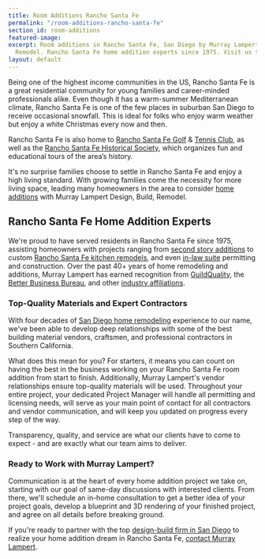 ```yaml
---
title: Room Additions Rancho Santa Fe
permalink: "/room-additions-rancho-santa-fe"
section_id: room-additions
featured-image: 
excerpt: Room additions in Rancho Santa Fe, San Diego by Murray Lampert Design, Build,
  Remodel. Rancho Santa Fe home addition experts since 1975. Visit us today!
layout: default
---
```


Being one of the highest income communities in the US, Rancho Santa Fe is a great residential community for young families and career-minded professionals alike. Even though it has a warm-summer Mediterranean climate, Rancho Santa Fe is one of the few places in suburban San Diego to receive occasional snowfall. This is ideal for folks who enjoy warm weather but enjoy a white Christmas every now and then.

Rancho Santa Fe is also home to [Rancho Santa Fe Golf](http://www.rsfgolfclub.com/Club/Scripts/Home/home.asp) & [Tennis Club](http://www.rsftennis.club/), as well as the [Rancho Santa Fe Historical Society](http://www.ranchosantafehistoricalsociety.org/), which organizes fun and educational tours of the area’s history.

It's no surprise families choose to settle in Rancho Santa Fe and enjoy a high living standard. With growing families come the necessity for more living space, leading many homeowners in the area to consider [home additions](/san-diego-room-additions) with Murray Lampert Design, Build, Remodel.

## Rancho Santa Fe Home Addition Experts

We're proud to have served residents in Rancho Santa Fe since 1975, assisting homeowners with projects ranging from [second story additions](/san-diego-second-story-addition) to custom [Rancho Santa Fe kitchen remodels](/kitchen-remodeling-rancho-santa-fe), and even [in-law suite](/san-diego-in-law-suites) permitting and construction. Over the past 40+ years of home remodeling and additions, Murray Lampert has earned recognition from [GuildQuality](/murray-lampert-recognized-among-north-americas-best), the [Better Business Bureau](/another-better-business-bureau-torch-award), and other [industry affiliations](/affiliation).

### Top-Quality Materials and Expert Contractors

With four decades of [San Diego home remodeling](/san-diego-home-remodel-services) experience to our name, we've been able to develop deep relationships with some of the best building material vendors, craftsmen, and professional contractors in Southern California.

What does this mean for you? For starters, it means you can count on having the best in the business working on your Rancho Santa Fe room addition from start to finish. Additionally, Murray Lampert's vendor relationships ensure top-quality materials will be used. Throughout your entire project, your dedicated Project Manager will handle all permitting and licensing needs, will serve as your main point of contact for all contractors and vendor communication, and will keep you updated on progress every step of the way.

Transparency, quality, and service are what our clients have to come to expect - and are exactly what our team aims to deliver.

### Ready to Work with Murray Lampert?

Communication is at the heart of every home addition project we take on, starting with our goal of same-day discussions with interested clients. From there, we'll schedule an in-home consultation to get a better idea of your project goals, develop a blueprint and 3D rendering of your finished project, and agree on all details before breaking ground.

If you're ready to partner with the top [design-build firm in San Diego](/san-diego-design-build-contractors) to realize your home addition dream in Rancho Santa Fe, [contact Murray Lampert](#quick-contact).

